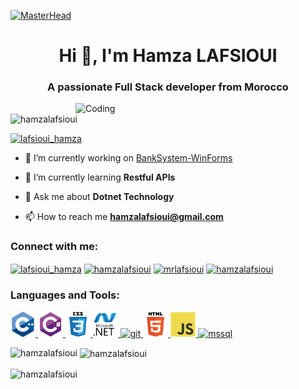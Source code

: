 [![MasterHead](https://hackernoon.com/images/f2px36fy.gif)](https://hamzalafsioui.io)
<h1 align="center">Hi 👋, I'm Hamza LAFSIOUI</h1>
<h3 align="center">A passionate Full Stack developer from Morocco</h3>
<img align = "right" alt = "Coding" width = "400" src = "https://media1.tenor.com/m/CzdMW7wnLn8AAAAC/coding.gif">


<p align="left"> <img src="https://komarev.com/ghpvc/?username=hamzalafsioui&label=Profile%20views&color=0e75b6&style=flat" alt="hamzalafsioui" /> </p>

<p align="left"> <a href="https://twitter.com/lafsioui_hamza" target="blank"><img src="https://img.shields.io/twitter/follow/lafsioui_hamza?logo=twitter&style=for-the-badge" alt="lafsioui_hamza" /></a> </p>

- 🔭 I’m currently working on [BankSystem-WinForms](https://github.com/hamzalafsioui/BankSystem-WinForms)

- 🌱 I’m currently learning **Restful APIs**

- 💬 Ask me about **Dotnet Technology**

- 📫 How to reach me **hamzalafsioui@gmail.com**

<h3 align="left">Connect with me:</h3>
<p align="left">
<a href="https://twitter.com/lafsioui_hamza" target="blank"><img align="center" src="https://raw.githubusercontent.com/rahuldkjain/github-profile-readme-generator/master/src/images/icons/Social/twitter.svg" alt="lafsioui_hamza" height="30" width="40" /></a>
<a href="https://linkedin.com/in/hamzalafsioui" target="blank"><img align="center" src="https://raw.githubusercontent.com/rahuldkjain/github-profile-readme-generator/master/src/images/icons/Social/linked-in-alt.svg" alt="hamzalafsioui" height="30" width="40" /></a>
<a href="https://instagram.com/mrlafsioui" target="blank"><img align="center" src="https://raw.githubusercontent.com/rahuldkjain/github-profile-readme-generator/master/src/images/icons/Social/instagram.svg" alt="mrlafsioui" height="30" width="40" /></a>
<a href="https://www.leetcode.com/hamzalafsioui" target="blank"><img align="center" src="https://raw.githubusercontent.com/rahuldkjain/github-profile-readme-generator/master/src/images/icons/Social/leet-code.svg" alt="hamzalafsioui" height="30" width="40" /></a>
</p>

<h3 align="left">Languages and Tools:</h3>
<p align="left"> <a href="https://www.w3schools.com/cpp/" target="_blank" rel="noreferrer"> <img src="https://raw.githubusercontent.com/devicons/devicon/master/icons/cplusplus/cplusplus-original.svg" alt="cplusplus" width="40" height="40"/> </a> <a href="https://www.w3schools.com/cs/" target="_blank" rel="noreferrer"> <img src="https://raw.githubusercontent.com/devicons/devicon/master/icons/csharp/csharp-original.svg" alt="csharp" width="40" height="40"/> </a> <a href="https://www.w3schools.com/css/" target="_blank" rel="noreferrer"> <img src="https://raw.githubusercontent.com/devicons/devicon/master/icons/css3/css3-original-wordmark.svg" alt="css3" width="40" height="40"/> </a> <a href="https://dotnet.microsoft.com/" target="_blank" rel="noreferrer"> <img src="https://raw.githubusercontent.com/devicons/devicon/master/icons/dot-net/dot-net-original-wordmark.svg" alt="dotnet" width="40" height="40"/> </a> <a href="https://git-scm.com/" target="_blank" rel="noreferrer"> <img src="https://www.vectorlogo.zone/logos/git-scm/git-scm-icon.svg" alt="git" width="40" height="40"/> </a> <a href="https://www.w3.org/html/" target="_blank" rel="noreferrer"> <img src="https://raw.githubusercontent.com/devicons/devicon/master/icons/html5/html5-original-wordmark.svg" alt="html5" width="40" height="40"/> </a> <a href="https://developer.mozilla.org/en-US/docs/Web/JavaScript" target="_blank" rel="noreferrer"> <img src="https://raw.githubusercontent.com/devicons/devicon/master/icons/javascript/javascript-original.svg" alt="javascript" width="40" height="40"/> </a> <a href="https://www.microsoft.com/en-us/sql-server" target="_blank" rel="noreferrer"> <img src="https://www.svgrepo.com/show/303229/microsoft-sql-server-logo.svg" alt="mssql" width="40" height="40"/> </a> </p>

<p><img align="left" src="https://github-readme-stats.vercel.app/api/top-langs?username=hamzalafsioui&show_icons=true&locale=en&layout=compact" alt="hamzalafsioui" /></p>

<p>&nbsp;<img align="center" src="https://github-readme-stats.vercel.app/api?username=hamzalafsioui&show_icons=true&locale=en" alt="hamzalafsioui" /></p>

<p><img align="center" src="https://github-readme-streak-stats.herokuapp.com/?user=hamzalafsioui&" alt="hamzalafsioui" /></p>
